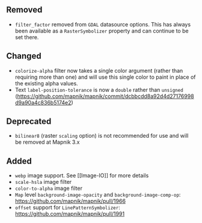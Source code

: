 ## Removed

 - `filter_factor` removed from `GDAL` datasource options. This has always been available as a `RasterSymbolizer` property and can continue to be set there.

## Changed

 - `colorize-alpha` filter now takes a single color argument (rather than requiring more than one) and will use this single color to paint in place of the existing alpha values.
 - Text `label-position-tolerance`  is now a `double` rather than `unsigned` (https://github.com/mapnik/mapnik/commit/dcbbcdd8a92d4d27176998d9a90a4c836b5174e2)

## Deprecated
 - `bilinear8` (raster `scaling` option) is not recommended for use and will be removed at Mapnik 3.x

## Added
 - `webp` image support. See [[Image-IO]] for more details
 - `scale-hsla` image filter
 - `color-to-alpha` image filter
 - `Map` level `background-image-opacity` and `background-image-comp-op`: https://github.com/mapnik/mapnik/pull/1966
 - `offset` support for `LinePatternSymbolizer`: https://github.com/mapnik/mapnik/pull/1991